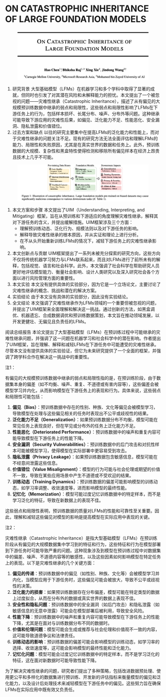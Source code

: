 # ON CATASTROPHIC INHERITANCE OF LARGE FOUNDATION MODELS

<figure><img src="../.gitbook/assets/image (3) (1) (1) (1) (1) (1) (1) (1) (1) (1) (1) (1) (1) (1) (1) (1) (1) (1) (1) (1) (1) (1) (1) (1) (1).png" alt=""><figcaption></figcaption></figure>

1. 研究背景 大型基础模型（LFMs）在机器学习和多个学科中取得了显著的成就，但同时也引发了对其潜在风险和未解释能力的担忧。本文提出了一个被忽视的问题——灾难性继承（Catastrophic Inheritance），描述了从有偏见的大规模预训练数据中继承的弱点和局限性，这些弱点和局限性影响了LFMs在下游任务上的行为，包括样本损坏、长尾分布、噪声、分布外等问题。这种继承可能导致下游应用的灾难性后果，如偏见、泛化能力不足、性能恶化、安全漏洞、隐私泄露和价值错位。
2. 过去方案和缺点 以往的研究主要集中在提高LFMs的泛化能力和性能上，而对于灾难性继承的问题关注不足。现有的研究方法无法全面评估和理解LFMs的能力、局限性和失败原因，尤其是在真实世界的数据和任务上。此外，预训练数据的大规模、复杂性和黑盒特性使得检测和移除所有偏见样本在经济上昂贵且技术上几乎不可能。

<figure><img src="../.gitbook/assets/image (4) (1) (1) (1) (1) (1) (1) (1) (1) (1) (1) (1) (1) (1) (1) (1) (1) (1) (1) (1) (1) (1).png" alt=""><figcaption></figcaption></figure>

1. 本文方案和步骤 本文提出了UIM（Understanding, Interpreting, and Mitigating）框架，旨在从预训练和下游适应的角度理解灾难性继承，解释其对下游任务的含义，并提出缓解措施。UIM框架涉及三个方面：
   * 理解预训练动态、泛化行为、规模法则以及对下游任务的影响。
   * 解释导致灾难性继承的根本原因，并从实证和理论上进行分析。
   * 在不从头开始重新训练LFMs的情况下，减轻下游任务上的灾难性继承影响。
2. 本文创新点与贡献 UIM框架提出了一系列未被充分探索的研究方向，这些方向不仅将传统机器学习努力与LFMs联系起来，而且对LFMs进行了前所未有的解释，包括视觉、语言和社会科学。此外，本文强调了社会科学在帮助研究人员更好地评估模型能力、衡量社会影响、设计人类研究以及深入研究社会各个方面以进行风险管理方面的重要性。
3. 本文实验 本文没有提供具体的实验部分，因为它是一个立场论文，主要讨论了灾难性继承的概念、挑战和潜在的解决方案。
4. 实验结论 由于本文没有具体的实验部分，因此没有实验结论。
5. 全文结论 本文强调了灾难性继承作为LFMs领域的一个重要但被忽视的问题，并提出了UIM框架来全面理解和解决这一挑战。通过创新的方法，如黑盒调优、机器遗忘、合成数据调优和预训练数据策划，本文旨在推动领域发展，以开发更健壮、无偏见且负责任的LFMs。

阅读总结报告 本论文提出了大型基础模型（LFMs）在预训练过程中可能继承的灾难性继承问题，并强调了这一问题在机器学习和社会科学中的潜在影响。作者提出了UIM框架，旨在理解、解释和减轻LFMs在下游任务中可能遭受的灾难性继承。尽管本文没有提供具体的实验验证，但它为未来研究提供了一个全面的框架，并强调了跨学科合作在解决这一挑战中的重要性。



注1：

有偏见的大规模预训练数据中继承的弱点和局限性指的是，在预训练阶段，由于数据集本身的偏差（如不均衡、噪声、重复、不道德或有害内容等），这些偏差会被模型学习并内化，从而影响模型在下游任务上的表现和行为。具体来说，这些弱点和局限性可能包括：

1. **偏见（Bias）**：预训练数据中存在的性别、种族、文化等偏见会被模型学习，导致模型在处理与这些偏见相关的任务时表现出不公平或歧视性的结果。
2. **泛化能力不足（Generalization）**：如果预训练数据分布不均衡，模型可能在常见任务上表现良好，但在罕见或分布外的任务上泛化能力不足。
3. **性能恶化（Deteriorated Performance）**：预训练数据中的噪声和重复内容可能导致模型在下游任务上的性能下降。
4. **安全漏洞（Security Vulnerabilities）**：预训练数据中的后门攻击和对抗性样本可能被模型学习，使得模型在实际部署中更容易受到攻击。
5. **隐私泄露（Privacy Leakage）**：如果预训练数据包含敏感信息，模型可能在不经意间泄露这些信息。
6. **价值错位（Value Misalignment）**：模型的行为可能与社会伦理或期望的价值不一致，导致在某些应用场景中产生不道德或不受欢迎的结果。
7. **训练动态（Training Dynamics）**：预训练数据的偏差可能影响模型的训练动态，如学习率调整、收敛速度等，进而影响模型的最终性能。
8. **记忆化（Memorization）**：模型可能过度记忆训练数据中的特定样本，而不是学习泛化的特征，导致在新数据上的表现不佳。

这些弱点和局限性表明，预训练数据的质量对LFMs的性能和可靠性至关重要。因此，理解和减轻这些偏见对模型的影响是提高模型在实际应用中表现的关键。



注2：

灾难性继承（Catastrophic Inheritance）是指大型基础模型（LFMs）在预训练阶段从有偏见的大规模数据集中学习到的特征和行为，这些特征和行为在模型部署到下游任务时可能导致严重的问题。这种现象涉及到模型在预训练过程中对数据集中的偏差、噪声、不道德内容等的敏感性，以及这些因素如何影响模型在特定任务上的表现。以下是灾难性继承的几个关键方面：

1. **偏见的传递**：预训练数据中的偏见（如性别、种族、文化等）会被模型学习并内化，当模型应用于下游任务时，这些偏见可能会被放大，导致不公平或歧视性的决策。
2. **泛化能力的损害**：如果预训练数据存在分布偏差，模型可能在特定类型的数据上过度拟合，从而在分布外的数据或真实世界的数据上表现不佳。
3. **安全性和隐私问题**：预训练数据中的安全漏洞（如后门攻击）和隐私泄露（如敏感信息的无意中泄露）可能会在模型部署后被利用，导致安全风险。
4. **性能下降**：预训练数据中的噪声和重复内容可能导致模型在下游任务上的性能下降，尤其是在面对与训练数据分布不同的数据时。
5. **价值和伦理问题**：模型可能会生成或推荐与社会伦理和价值观不一致的内容，这可能导致道德争议和法律责任。
6. **训练动态的影响**：预训练数据的偏差可能会影响模型的训练动态，如学习率的选择、收敛速度等，这可能会影响模型的最终性能和泛化能力。
7. **记忆化问题**：模型可能会过度记忆训练数据中的特定样本，而不是学习泛化的特征，这在面对新数据时可能导致性能下降。

为了解决灾难性继承的问题，研究者们提出了多种策略，包括改进数据预处理、使用更公平和多样化的数据集进行预训练、开发新的评估指标来衡量模型的偏见和泛化能力，以及设计后处理技术来减轻模型在下游任务中的偏见。这些努力旨在确保LFMs在实际应用中既有效又负责任。

